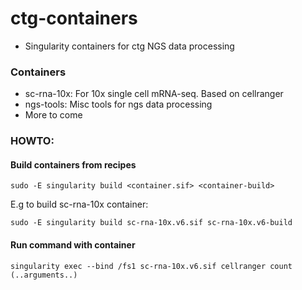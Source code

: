# ctg-containers
- Singularity containers for ctg NGS data processing

### Containers
- sc-rna-10x: For 10x single cell mRNA-seq. Based on cellranger
- ngs-tools: Misc tools for ngs data processing
- More to come

### HOWTO:
#### Build containers from recipes
```
sudo -E singularity build <container.sif> <container-build> 
```

E.g to build sc-rna-10x container:
```
sudo -E singularity build sc-rna-10x.v6.sif sc-rna-10x.v6-build
```

#### Run command with container
```
singularity exec --bind /fs1 sc-rna-10x.v6.sif cellranger count (..arguments..)
```
